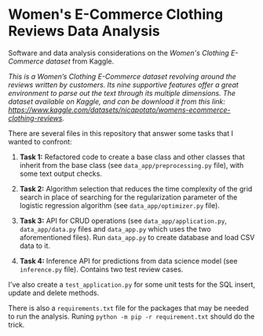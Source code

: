 # Women's E-Commerce Clothing Reviews Data Analysis

Software and data analysis considerations on the _Women's Clothing E-Commerce dataset_ from Kaggle.

_This is a Women’s Clothing E-Commerce dataset revolving around the reviews written by customers. Its nine supportive features offer a great environment to parse out the text through its multiple dimensions. The dataset available on Kaggle, and can be download it from this link: https://www.kaggle.com/datasets/nicapotato/womens-ecommerce-clothing-reviews._

There are several files in this repository that answer some tasks that I wanted to confront:

1) **Task 1:** Refactored code to create a base class and other classes that inherit from the base class (see `data_app/preprocessing.py` file), with some text output checks.

2) **Task 2:** Algorithm selection that reduces the time complexity of the grid search in place of searching for the regularization parameter of the logistic regression algorithm (see `data_app/optimizer.py` file).

3) **Task 3:** API for CRUD operations (see `data_app/application.py`, `data_app/data.py` files and `data_app.py` which uses the two aforementioned files). Run `data_app.py` to create database and load CSV data to it.

4) **Task 4:** Inference API for predictions from data science model (see `inference.py` file). Contains two test review cases.

I've also create a `test_application.py` for some unit tests for the SQL insert, update and delete methods.

There is also a `requirements.txt` file for the packages that may be needed to run the analysis. Runing `python -m pip -r requirement.txt` should do the trick.
